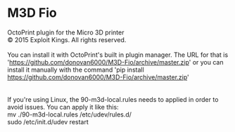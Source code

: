 # M3D Fio
OctoPrint plugin for the Micro 3D printer
<br>
© 2015 Exploit Kings. All rights reserved.
<br>
<br>
You can install it with OctoPrint's built in plugin manager. The URL for that is '<a href="https://github.com/donovan6000/M3D-Fio/archive/master.zip">https://github.com/donovan6000/M3D-Fio/archive/master.zip</a>' or you can install it manually with the command 'pip install https://github.com/donovan6000/M3D-Fio/archive/master.zip'
<br>
<br>
<br>
If you're using Linux, the 90-m3d-local.rules needs to applied in order to avoid issues. You can apply it like this:
<br>
mv ./90-m3d-local.rules /etc/udev/rules.d/
<br>
sudo /etc/init.d/udev restart

